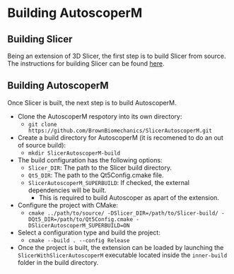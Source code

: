 # Building AutoscoperM

## Building Slicer

Being an extension of 3D Slicer, the first step is to build Slicer from source. The instructions for building Slicer can be found [here](https://slicer.readthedocs.io/en/latest/developer_guide/build_instructions/index.html).

## Building AutoscoperM

Once Slicer is built, the next step is to build AutoscoperM.

* Clone the AutoscoperM respotory into its own directory: 
    * `git clone https://github.com/BrownBiomechanics/SlicerAutoscoperM.git`
* Create a build directory for AutoscoperM (it is recomened to do an out of source build):
    * `mkdir SlicerAutoscoperM-build`
* The build configuration has the following options:
    * `Slicer_DIR`: The path to the Slicer build directory.
    * `Qt5_DIR`: The path to the Qt5Config.cmake file.
    * `SlicerAutoscoperM_SUPERBUILD`: If checked, the external dependencies will be built.
        * This is required to build Autoscoper as apart of the extension.
* Configure the project with CMake:
    * `cmake ../path/to/source/ -DSlicer_DIR=/path/to/Slicer-build/ -DQt5_DIR=/path/to/Qt5Config.cmake -DSlicerAutoscoperM_SUPERBUILD=ON`
* Select a configuration type and build the project:
    * `cmake --build . --config Release`
* Once the project is built, the extension can be loaded by launching the `SlicerWithSlicerAutoscoperM` executable located inside the `inner-build` folder in the build directory.

